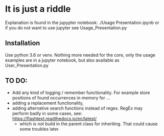 # It is just a riddle

Explanation is found in the jupypter notebook: ./Usage Presentation.ipynb or if you do not want to use jupyter see Usage_Presentation.py

## Installation

Use python 3.6 or venv. Nothing more needed for the core, only the usage examples are in a jupyter notebook, but also available as User_Presentation.py


## TO DO:

- Add any kind of logging / remember functionality. For example store positions of found occurrences in memory for …
- adding a replacement functionality,
- adding alternative search functions instead of regex. RegEx may perform badly in some cases, see: https://flashtext.readthedocs.io/en/latest/  
  - which is not build in the parent class for inheriting. That could cause some troubles later.